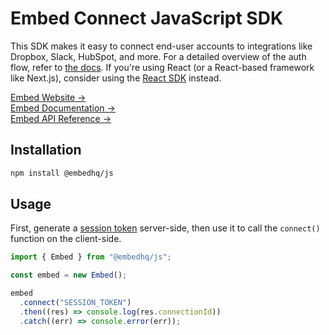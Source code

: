 # Embed Connect JavaScript SDK

This SDK makes it easy to connect end-user accounts to integrations like Dropbox, Slack, HubSpot, and more. For a detailed overview of the auth flow, refer to [the docs](https://docs.useembed.com/). If you're using React (or a React-based framework like Next.js), consider using the [React SDK](https://github.com/embedhq/embed-react) instead.

[Embed Website →](https://useembed.com/)<br />
[Embed Documentation →](https://docs.useembed.com/)<br />
[Embed API Reference →](https://docs.useembed.com/api-reference)

## Installation

```bash
npm install @embedhq/js
```

## Usage

First, generate a [session token](https://docs.useembed.com/guides/step-by-step-guides/auth-flow) server-side, then use it to call the `connect()` function on the client-side.

```js
import { Embed } from "@embedhq/js";

const embed = new Embed();

embed
  .connect("SESSION_TOKEN")
  .then((res) => console.log(res.connectionId))
  .catch((err) => console.error(err));
```
